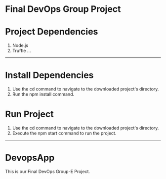 # Final DevOps Group Project

# Project Dependencies
1. Node.js
2. Truffle
...
---
# Install Dependencies
1. Use the cd command to navigate to the downloaded project's directory.
2. Run the npm install command.

# Run Project
1. Use the cd command to navigate to the downloaded project's directory.
2. Execute the npm start command to run the project.

***

# DevopsApp
This is our Final DevOps Group-E Project.
